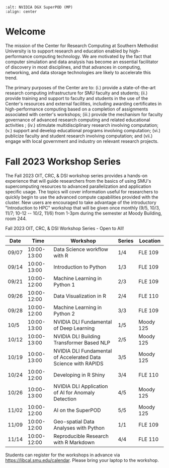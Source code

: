 ```{image} ./images/superpod.jpg
:alt: NVIDIA DGX SuperPOD (MP)
:align: center 
```

# Welcome

The mission of the Center for Research Computing at Southern Methodist
University is to support research and education enabled by high-performance
computing technology. We are motivated by the fact that computer simulation and
data analysis has become an essential facilitator of discovery in most
disciplines, and that advances in computing, networking, and data storage
technologies are likely to accelerate this trend.

The primary purposes of the Center are to: (i.) provide a state-of-the-art
research computing infrastructure for SMU faculty and students; (ii.) provide
training and support to faculty and students in the use of the Center's
resources and external facilities, including awarding certificates in
high-performance computing based on a completion of assignments associated with
center's workshops; (iii.) provide the mechanism for faculty governance of
advanced research computing and related educational activities ; (iv.)
stimulate multidisciplinary research involving computation; (v.) support and
develop educational programs involving computation; (vi.) publicize faculty and
student research involving computation; and (vii.) engage with local government
and industry on relevant research projects.

# Fall 2023 Workshop Series

The Fall 2023 OIT, CRC, & DSI workshop series provides a hands-on experience
that will guide researchers from the basics of using SMU's supercomputing
resources to advanced parallelization and application specific usage. The
topics will cover information useful for researchers to quickly begin to use
the advanced compute capabilities provided with the cluster. New users are
encouraged to take advantage of the introductory "Introduction to HPC" workshop
that will be given once monthly (9/5, 10/3, 11/7; 10-12 -- 10/2, 11/6) from 1-3pm during the semester at Moody Building, room 244.

Fall 2023 OIT, CRC, & DSI Workshop Series - Open to All!

| Date  | Time        | Workshop                    								   | Series | Location |
| ----- | ----------- | -------------------------------------------------------------- | ------ | -------- |
| 09/07 | 10:00-13:00 | Data Science workflow with R  								   | 1/4    | FLE 109  |
| 09/14 | 10:00-13:00 | Introduction to Python        								   | 1/3    | FLE 109  |
| 09/21 | 10:00-12:00 | Machine Learning in Python 1 								   | 2/3    | FLE 109  |
| 09/26 | 10:00-12:00 | Data Visualization in R 								 	   | 2/4    | FLE 110  |
| 09/28 | 10:00-12:00 | Machine Learning in Python 2  								   | 3/3    | FLE 109  |
| 10/5  | 10:00-13:00 | NVIDIA DLI Fundamental of Deep Learning 					   | 1/5    | Moody 125|
| 10/12 | 10:00-13:00 | NVIDIA DLI Building Transformer Based NLP 					   | 2/5    | Moody 125|
| 10/19 | 10:00-13:00 | NVIDIA DLI Fundamental of Accelerated Data Science with RAPIDS | 3/5    | Moody 125|
| 10/24 | 10:00-12:00 | Developing in R Shiny						  	 			   | 3/4    | FLE 110  |
| 10/26 | 10:00-13:00 | NVIDIA DLI Application of AI for Anomaly Detection 			   | 4/5    | Moody 125|
| 11/02 | 10:00-12:00 | AI on the SuperPOD 											   | 5/5    | Moody 125|
| 11/09 | 10:00-12:00 | Geo-spatial Data Analyses with Python 						   | 1/1    | FLE 109  |
| 11/14 | 10:00-12:00 | Reproducible Research with R Markdown 						   | 4/4    | FLE 110  |

Students can register for the workshops in advance via https://libcal.smu.edu/calendar. Please bring your laptop to the workshop.
